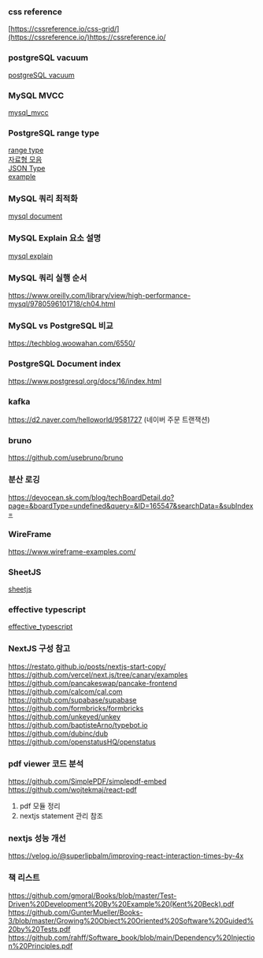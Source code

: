 ### css reference
[https://cssreference.io/css-grid/](https://cssreference.io/)https://cssreference.io/

### postgreSQL vacuum
[postgreSQL vacuum](https://techblog.woowahan.com/9478/)

### MySQL MVCC
[mysql_mvcc](https://lefred.be/content/a-graph-a-day-keeps-the-doctor-away-mysql-history-list-length/)

### PostgreSQL range type
[range type](https://www.postgresql.org/docs/current/rangetypes.html)   
[자료형 모음](https://blog.naver.com/PostView.naver?blogId=slykid&logNo=222561289473&parentCategoryNo=&categoryNo=154&viewDate=&isShowPopularPosts=true&from=search)   
[JSON Type](https://www.postgresql.org/docs/current/datatype-json.html)   
[example](https://github.com/jackc/pgtype/blob/master/tsrange_test.go)

### MySQL 쿼리 최적화
[mysql document](https://dev.mysql.com/doc/refman/8.0/en/optimization.html) 

### MySQL Explain 요소 설명
[mysql explain](https://yozm.wishket.com/magazine/detail/2260/)

### MySQL 쿼리 실행 순서
https://www.oreilly.com/library/view/high-performance-mysql/9780596101718/ch04.html

### MySQL vs PostgreSQL 비교
https://techblog.woowahan.com/6550/

### PostgreSQL Document index
https://www.postgresql.org/docs/16/index.html

### kafka
https://d2.naver.com/helloworld/9581727 (네이버 주문 트랜잭션)

### bruno
https://github.com/usebruno/bruno

### 분산 로깅
https://devocean.sk.com/blog/techBoardDetail.do?page=&boardType=undefined&query=&ID=165547&searchData=&subIndex=

### WireFrame
https://www.wireframe-examples.com/

### SheetJS
[sheetjs](https://docs.sheetjs.com/docs/)

### effective typescript
[effective_typescript](https://effectivetypescript.com/2022/02/25/gentips-4-display/)

### NextJS 구성 참고
https://restato.github.io/posts/nextjs-start-copy/   
https://github.com/vercel/next.js/tree/canary/examples   
https://github.com/pancakeswap/pancake-frontend   
https://github.com/calcom/cal.com   
https://github.com/supabase/supabase   
https://github.com/formbricks/formbricks   
https://github.com/unkeyed/unkey   
https://github.com/baptisteArno/typebot.io   
https://github.com/dubinc/dub   
https://github.com/openstatusHQ/openstatus   

### pdf viewer 코드 분석
https://github.com/SimplePDF/simplepdf-embed   
https://github.com/wojtekmaj/react-pdf   

1. pdf 모듈 정리
2. nextjs statement 관리 참조

### nextjs 성능 개선
https://velog.io/@superlipbalm/improving-react-interaction-times-by-4x

### 책 리스트
https://github.com/gmoral/Books/blob/master/Test-Driven%20Development%20By%20Example%20(Kent%20Beck).pdf
https://github.com/GunterMueller/Books-3/blob/master/Growing%20Object%20Oriented%20Software%20Guided%20by%20Tests.pdf
https://github.com/rahff/Software_book/blob/main/Dependency%20Injection%20Principles.pdf
